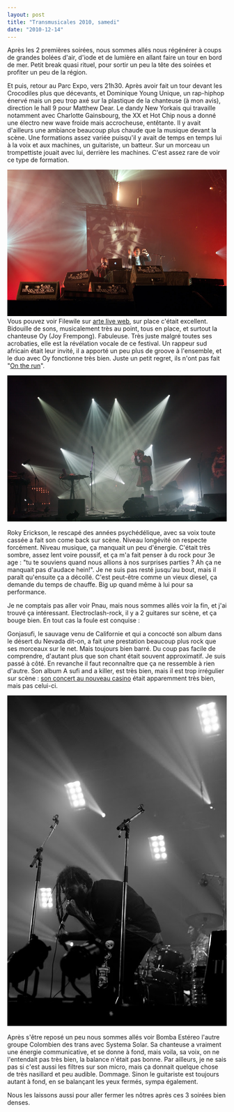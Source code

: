 ```yaml
---
layout: post
title: "Transmusicales 2010, samedi"
date: "2010-12-14"
---
```


Après les 2 premières soirées, nous sommes allés nous régénérer à coups de grandes bolées d'air, d'iode et de lumière en allant faire un tour en bord de mer. Petit break quasi rituel, pour sortir un peu la tête des soirées et profiter un peu de la région.

Et puis, retour au Parc Expo, vers 21h30. Après avoir fait un tour devant les Crocodiles plus que décevants, et Dominique Young Unique, un rap-hiphop énervé mais un peu trop axé sur la plastique de la chanteuse (à mon avis), direction le hall 9 pour Matthew Dear. Le dandy New Yorkais qui travaille notamment avec Charlotte Gainsbourg, the XX et Hot Chip nous a donné une électro new wave froide mais accrocheuse, entêtante. Il y avait d'ailleurs une ambiance beaucoup plus chaude que la musique devant la scène. Une formations assez variée puisqu'il y avait de temps en temps lui à la voix et aux machines, un guitariste, un batteur. Sur un morceau un trompettiste jouait avec lui, derrière les machines. C'est assez rare de voir ce type de formation.

![](images/IMGP0821.jpg)  Vous pouvez voir Filewile sur [arte live web](http://liveweb.arte.tv/fr/video/Filewile_aux_Transmusicales_de_Rennes/), sur place c'était excellent. Bidouille de sons, musicalement très au point, tous en place, et surtout la chanteuse Oy (Joy Frempong). Fabuleuse. Très juste malgré toutes ses acrobaties, elle est la révélation vocale de ce festival. Un rappeur sud africain était leur invité, il a apporté un peu plus de groove à l'ensemble, et le duo avec Oy fonctionne très bien. Juste un petit regret, ils n'ont pas fait "[On the run](http://www.youtube.com/watch?v=gvgJuMsVsUk)".

![](images/IMGP0838.jpg)

Roky Erickson, le rescapé des années psychédélique, avec sa voix toute cassée a fait son come back sur scène. Niveau longévité on respecte forcément. Niveau musique, ça manquait un peu d'énergie. C'était très sombre, assez lent voire poussif, et ça m'a fait penser à du rock pour 3e age : "tu te souviens quand nous allions à nos surprises parties ? Ah ça ne manquait pas d'audace hein!". Je ne suis pas resté jusqu'au bout, mais il paraît qu'ensuite ça a décollé. C'est peut-être comme un vieux diesel, ça demande du temps de chauffe. Big up quand même à lui pour sa performance.

Je ne comptais pas aller voir Pnau, mais nous sommes allés voir la fin, et j'ai trouvé ça intéressant. Electroclash-rock, il y a 2 guitares sur scène, et ça bouge bien. En tout cas la foule est conquise : 

Gonjasufi, le sauvage venu de Californie et qui a concocté son album dans le désert du Nevada dit-on, a fait une prestation beaucoup plus rock que ses morceaux sur le net. Mais toujours bien barré. Du coup pas facile de comprendre, d'autant plus que son chant était souvent approximatif. Je suis passé à côté. En revanche il faut reconnaître que ça ne ressemble à rien d'autre. Son album A sufi and a killer, est très bien, mais il est trop irrégulier sur scène : [son concert au nouveau casino](http://www.dailymotion.com/video/xe1twz_gonjasufi-live-nouveau-casino-2010_music) était apparemment très bien, mais pas celui-ci.

![](images/IMGP0858.jpg)

Après s'être reposé un peu nous sommes allés voir Bomba Estéreo l'autre groupe Colombien des trans avec Systema Solar. Sa chanteuse a vraiment une énergie communicative, et se donne à fond, mais voila, sa voix, on ne l'entendait pas très bien, la balance n'était pas bonne. Par ailleurs, je ne sais pas si c'est aussi les filtres sur son micro, mais ça donnait quelque chose de très nasillard et peu audible. Dommage. Sinon le guitariste est toujours autant à fond, en se balançant les yeux fermés, sympa également.

Nous les laissons aussi pour aller fermer les nôtres après ces 3 soirées bien denses.
